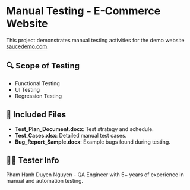 # Manual Testing - E-Commerce Website

This project demonstrates manual testing activities for the demo website [saucedemo.com](https://www.saucedemo.com).

## 🔍 Scope of Testing
- Functional Testing
- UI Testing
- Regression Testing

## 📂 Included Files
- **Test_Plan_Document.docx**: Test strategy and schedule.
- **Test_Cases.xlsx**: Detailed manual test cases.
- **Bug_Report_Sample.docx**: Example bugs found during testing.

## 👩🏻 Tester Info
Pham Hanh Duyen Nguyen - QA Engineer with 5+ years of experience in manual and automation testing.
